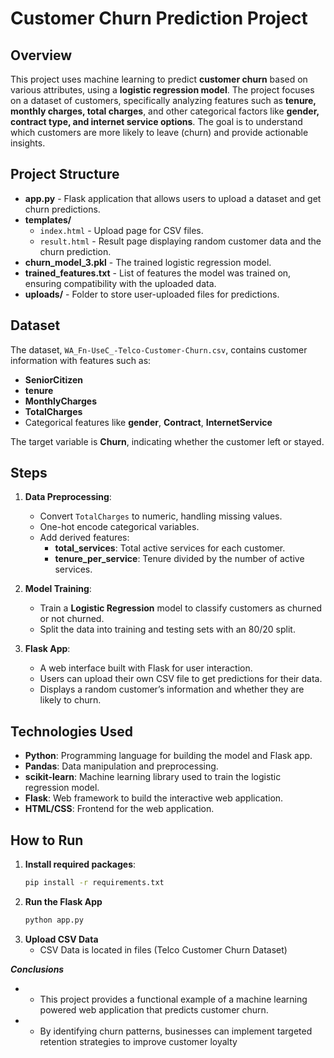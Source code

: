 # **Customer Churn Prediction Project**

## **Overview**

This project uses machine learning to predict **customer churn** based on various attributes, using a **logistic regression model**. The project focuses on a dataset of customers, specifically analyzing features such as **tenure, monthly charges, total charges**, and other categorical factors like **gender, contract type, and internet service options**. The goal is to understand which customers are more likely to leave (churn) and provide actionable insights.

## **Project Structure**

- **app.py** - Flask application that allows users to upload a dataset and get churn predictions.
- **templates/**  
  - `index.html` - Upload page for CSV files.
  - `result.html` - Result page displaying random customer data and the churn prediction.
- **churn_model_3.pkl** - The trained logistic regression model.
- **trained_features.txt** - List of features the model was trained on, ensuring compatibility with the uploaded data.
- **uploads/** - Folder to store user-uploaded files for predictions.

## **Dataset**

The dataset, `WA_Fn-UseC_-Telco-Customer-Churn.csv`, contains customer information with features such as:
- **SeniorCitizen**
- **tenure**
- **MonthlyCharges**
- **TotalCharges**
- Categorical features like **gender**, **Contract**, **InternetService**

The target variable is **Churn**, indicating whether the customer left or stayed.

## **Steps**

1. **Data Preprocessing**:
   - Convert `TotalCharges` to numeric, handling missing values.
   - One-hot encode categorical variables.
   - Add derived features:
     - **total_services**: Total active services for each customer.
     - **tenure_per_service**: Tenure divided by the number of active services.

2. **Model Training**:
   - Train a **Logistic Regression** model to classify customers as churned or not churned.
   - Split the data into training and testing sets with an 80/20 split.

3. **Flask App**:
   - A web interface built with Flask for user interaction.
   - Users can upload their own CSV file to get predictions for their data.
   - Displays a random customer’s information and whether they are likely to churn.

## **Technologies Used**

- **Python**: Programming language for building the model and Flask app.
- **Pandas**: Data manipulation and preprocessing.
- **scikit-learn**: Machine learning library used to train the logistic regression model.
- **Flask**: Web framework to build the interactive web application.
- **HTML/CSS**: Frontend for the web application.

## **How to Run**

1. **Install required packages**:
   ```bash
   pip install -r requirements.txt
2. **Run the Flask App**
   ```bash
   python app.py
3. **Upload CSV Data**
   - CSV Data is located in files (Telco Customer Churn Dataset)

***Conclusions***
- - This project provides a functional example of a machine learning powered web application that predicts customer churn.
- - By identifying churn patterns, businesses can implement targeted retention strategies to improve customer loyalty

